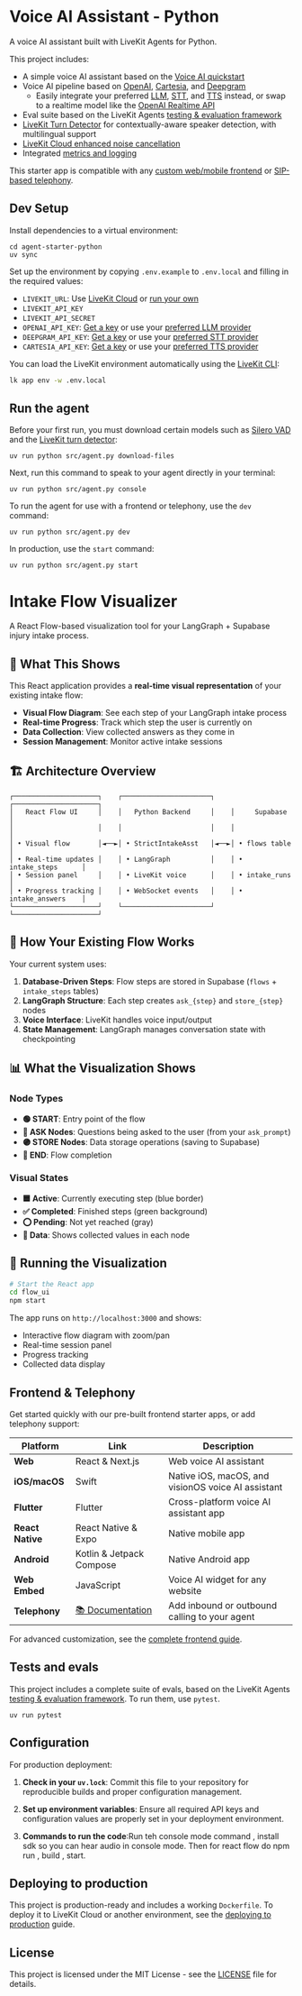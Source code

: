 # Voice AI Assistant - Python

A voice AI assistant built with LiveKit Agents for Python.

This project includes:

- A simple voice AI assistant based on the [Voice AI quickstart](https://docs.livekit.io/agents/start/voice-ai/)
- Voice AI pipeline based on [OpenAI](https://docs.livekit.io/agents/integrations/llm/openai/), [Cartesia](https://docs.livekit.io/agents/integrations/tts/cartesia/), and [Deepgram](https://docs.livekit.io/agents/integrations/llm/deepgram/)
  - Easily integrate your preferred [LLM](https://docs.livekit.io/agents/integrations/llm/), [STT](https://docs.livekit.io/agents/integrations/stt/), and [TTS](https://docs.livekit.io/agents/integrations/tts/) instead, or swap to a realtime model like the [OpenAI Realtime API](https://docs.livekit.io/agents/integrations/realtime/openai)
- Eval suite based on the LiveKit Agents [testing & evaluation framework](https://docs.livekit.io/agents/build/testing/)
- [LiveKit Turn Detector](https://docs.livekit.io/agents/build/turns/turn-detector/) for contextually-aware speaker detection, with multilingual support
- [LiveKit Cloud enhanced noise cancellation](https://docs.livekit.io/home/cloud/noise-cancellation/)
- Integrated [metrics and logging](https://docs.livekit.io/agents/build/metrics/)

This starter app is compatible with any [custom web/mobile frontend](https://docs.livekit.io/agents/start/frontend/) or [SIP-based telephony](https://docs.livekit.io/agents/start/telephony/).

## Dev Setup

Install dependencies to a virtual environment:

```console
cd agent-starter-python
uv sync
```

Set up the environment by copying `.env.example` to `.env.local` and filling in the required values:

- `LIVEKIT_URL`: Use [LiveKit Cloud](https://cloud.livekit.io/) or [run your own](https://docs.livekit.io/home/self-hosting/)
- `LIVEKIT_API_KEY`
- `LIVEKIT_API_SECRET`
- `OPENAI_API_KEY`: [Get a key](https://platform.openai.com/api-keys) or use your [preferred LLM provider](https://docs.livekit.io/agents/integrations/llm/)
- `DEEPGRAM_API_KEY`: [Get a key](https://console.deepgram.com/) or use your [preferred STT provider](https://docs.livekit.io/agents/integrations/stt/)
- `CARTESIA_API_KEY`: [Get a key](https://play.cartesia.ai/keys) or use your [preferred TTS provider](https://docs.livekit.io/agents/integrations/tts/)

You can load the LiveKit environment automatically using the [LiveKit CLI](https://docs.livekit.io/home/cli/cli-setup):

```bash
lk app env -w .env.local
```

## Run the agent

Before your first run, you must download certain models such as [Silero VAD](https://docs.livekit.io/agents/build/turns/vad/) and the [LiveKit turn detector](https://docs.livekit.io/agents/build/turns/turn-detector/):

```console
uv run python src/agent.py download-files
```

Next, run this command to speak to your agent directly in your terminal:

```console
uv run python src/agent.py console
```

To run the agent for use with a frontend or telephony, use the `dev` command:

```console
uv run python src/agent.py dev
```

In production, use the `start` command:

```console
uv run python src/agent.py start
```
# Intake Flow Visualizer

A React Flow-based visualization tool for your LangGraph + Supabase injury intake process.

## 🎯 What This Shows

This React application provides a **real-time visual representation** of your existing intake flow:

- **Visual Flow Diagram**: See each step of your LangGraph intake process
- **Real-time Progress**: Track which step the user is currently on
- **Data Collection**: View collected answers as they come in
- **Session Management**: Monitor active intake sessions

## 🏗️ Architecture Overview

```
┌─────────────────────┐    ┌──────────────────────┐    ┌─────────────────────┐
│   React Flow UI     │    │   Python Backend     │    │     Supabase        │
│                     │    │                      │    │                     │
│ • Visual flow       │◄──►│ • StrictIntakeAsst   │◄──►│ • flows table       │
│ • Real-time updates │    │ • LangGraph          │    │ • intake_steps      │
│ • Session panel     │    │ • LiveKit voice      │    │ • intake_runs       │
│ • Progress tracking │    │ • WebSocket events   │    │ • intake_answers    │
└─────────────────────┘    └──────────────────────┘    └─────────────────────┘
```

## 🔄 How Your Existing Flow Works

Your current system uses:

1. **Database-Driven Steps**: Flow steps are stored in Supabase (`flows` + `intake_steps` tables)
2. **LangGraph Structure**: Each step creates `ask_{step}` and `store_{step}` nodes
3. **Voice Interface**: LiveKit handles voice input/output
4. **State Management**: LangGraph manages conversation state with checkpointing

## 📊 What the Visualization Shows

### Node Types
- **🟢 START**: Entry point of the flow
- **🔵 ASK Nodes**: Questions being asked to the user (from your `ask_prompt`)
- **🟣 STORE Nodes**: Data storage operations (saving to Supabase)
- **🔴 END**: Flow completion

### Visual States
- **🟦 Active**: Currently executing step (blue border)
- **✅ Completed**: Finished steps (green background)  
- **⭕ Pending**: Not yet reached (gray)
- **📝 Data**: Shows collected values in each node

## 🚀 Running the Visualization

```bash
# Start the React app
cd flow_ui
npm start
```

The app runs on `http://localhost:3000` and shows:
- Interactive flow diagram with zoom/pan
- Real-time session panel
- Progress tracking
- Collected data display

## Frontend & Telephony

Get started quickly with our pre-built frontend starter apps, or add telephony support:

| Platform | Link | Description |
|----------|----------|-------------|
| **Web** | React & Next.js | Web voice AI assistant |
| **iOS/macOS** | Swift | Native iOS, macOS, and visionOS voice AI assistant |
| **Flutter** | Flutter | Cross-platform voice AI assistant app |
| **React Native** | React Native & Expo | Native mobile app |
| **Android** | Kotlin & Jetpack Compose | Native Android app |
| **Web Embed** | JavaScript | Voice AI widget for any website |
| **Telephony** | [📚 Documentation](https://docs.livekit.io/agents/start/telephony/) | Add inbound or outbound calling to your agent |

For advanced customization, see the [complete frontend guide](https://docs.livekit.io/agents/start/frontend/).

## Tests and evals

This project includes a complete suite of evals, based on the LiveKit Agents [testing & evaluation framework](https://docs.livekit.io/agents/build/testing/). To run them, use `pytest`.

```console
uv run pytest
```

## Configuration

For production deployment:

1. **Check in your `uv.lock`**: Commit this file to your repository for reproducible builds and proper configuration management.

2. **Set up environment variables**: Ensure all required API keys and configuration values are properly set in your deployment environment.

3. **Commands to run the code**:Run teh console mode command , install sdk so you can hear audio in console mode. Then for react flow do npm run , build , start. 

## Deploying to production

This project is production-ready and includes a working `Dockerfile`. To deploy it to LiveKit Cloud or another environment, see the [deploying to production](https://docs.livekit.io/agents/ops/deployment/) guide.

## License

This project is licensed under the MIT License - see the [LICENSE](LICENSE) file for details.